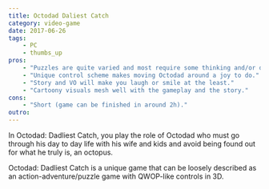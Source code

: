 ```yaml
---
title: Octodad Daliest Catch
category: video-game
date: 2017-06-26
tags:
    - PC
    - thumbs_up
pros:
    - "Puzzles are quite varied and most require some thinking and/or decent control over Octodad to complete."
    - "Unique control scheme makes moving Octodad around a joy to do."
    - "Story and VO will make you laugh or smile at the least."
    - "Cartoony visuals mesh well with the gameplay and the story."
cons:
    - "Short (game can be finished in around 2h)."
outro:
---
```

In Octodad: Dadliest Catch, you play the role of Octodad who must go through his day to day life with his wife and kids and avoid being found out for what he truly is, an octopus.

Octodad: Dadliest Catch is a unique game that can be loosely described as an action-adventure/puzzle game with QWOP-like controls in 3D.
